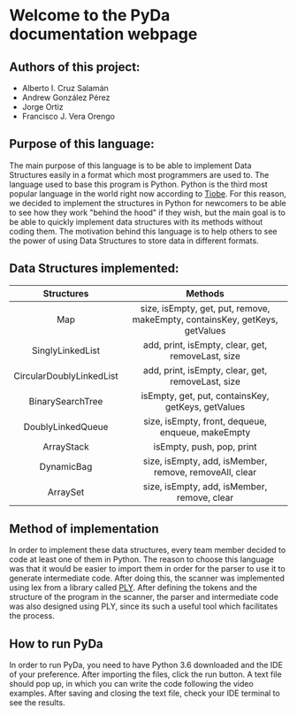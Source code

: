 # Welcome to the PyDa documentation webpage
## Authors of this project:

 - Alberto I. Cruz Salamán
 - Andrew González Pérez
 - Jorge Ortiz 
 - Francisco J. Vera Orengo
 
## Purpose of this language:
The main purpose of this language is to be able to implement Data Structures easily in a format which most programmers are used to. The language used to base this program is Python. Python is the third most popular language in the world right now according to [Tiobe](https://www.tiobe.com/tiobe-index/). For this reason, we decided to implement the structures in Python for newcomers to be able to see how they work "behind the hood" if they wish, but the main goal is to be able to quickly implement data structures with its methods without coding them. The motivation behind this language is to help others to see the power of using Data Structures to store data in different formats.

## Data Structures implemented:

|        Structures        |                                   Methods                                   |
|:------------------------:|:---------------------------------------------------------------------------:|
| Map                      | size, isEmpty, get, put, remove, makeEmpty, containsKey, getKeys, getValues |
| SinglyLinkedList         | add, print, isEmpty, clear, get, removeLast, size                           |
| CircularDoublyLinkedList | add, print, isEmpty, clear, get, removeLast, size                           |
| BinarySearchTree         | isEmpty, get, put, containsKey, getKeys, getValues                          |
| DoublyLinkedQueue        | size, isEmpty, front, dequeue, enqueue, makeEmpty                           |
| ArrayStack               | isEmpty, push, pop, print                                                   |
| DynamicBag               | size, isEmpty, add, isMember, remove, removeAll, clear                      |
| ArraySet                 | size, isEmpty, add, isMember, remove, clear                                 |

## Method of implementation
In order to implement these data structures, every team member decided to code at least one of them in Python. The reason to choose this language was that it would be easier to import them in order for the parser to use it to generate intermediate code. After doing this, the scanner was implemented using lex from a library called [PLY](https://www.dabeaz.com/ply/). After defining the tokens and the structure of the program in the scanner, the parser and intermediate code was also designed using PLY, since its such a useful tool which facilitates the process. 

## How to run PyDa
In order to run PyDa, you need to have Python 3.6 downloaded and the IDE of your preference. After importing the files, click the run button. A text file should pop up, in which you can write the code following the video examples. After saving and closing the text file, check your IDE terminal to see the results. 
